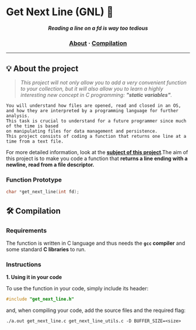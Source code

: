 # Get Next Line (GNL)  :tractor:

<p align="center">
	<b><i>Reading a line on a fd is way too tedious</i></b><br>
</p>


<h3 align="center">
	<a href="#%EF%B8%8F-about">About</a>
	<span> · </span>
	<a href="#%EF%B8%8F-compilation">Compilation</a>
</h3>

---

## 💡 About the project

> _This project will not only allow you to add a very convenient function to your collection,
but it will also allow you to learn a highly interesting new concept in C programming:
**"static variables"**._

	You will understand how files are opened, read and closed in an OS,
	and how they are interpreted by a programming language for further analysis.
	This task is crucial to understand for a future programmer since much of the time is based
	on manipulating files for data management and persistence.
	This project consists of coding a function that returns one line at a time from a text file.

For more detailed information, look at the [**subject of this project**](https://github.com/Surfi89/42cursus/tree/main/Subject%20PDFs).The aim of this project is to make you code a function that **returns a line
ending with a newline, read from a file descriptor.**


### Function Prototype
```c
char *get_next_line(int fd);
```
## 🛠️ Compilation

### Requirements

The function is written in C language and thus needs the **`gcc` compiler** and some standard **C libraries** to run.

### Instructions

**1. Using it in your code**

To use the function in your code, simply include its header:

```C
#include "get_next_line.h"
```

and, when compiling your code, add the source files and the required flag:

```shell
./a.out get_next_line.c get_next_line_utils.c -D BUFFER_SIZE=<size>
```
